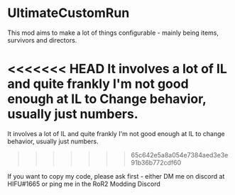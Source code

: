 # UltimateCustomRun

This mod aims to make a lot of things configurable - mainly being items, survivors and directors.

<<<<<<< HEAD
It involves a lot of IL and quite frankly I'm not good enough at IL to Change behavior, usually just numbers.
=======
It involves a lot of IL and quite frankly I'm not good enough at IL to change behavior, usually just numbers.
>>>>>>> 65c642e5a8a054e7384aed3e3e91b36b772cdf60

If you want to copy my code, please ask first - either DM me on discord at HIFU#1665 or ping me in the RoR2 Modding Discord
